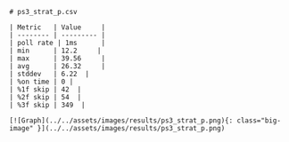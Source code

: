 
    # ps3_strat_p.csv

    | Metric   | Value     |
    | -------- | --------- |
    | poll rate | 1ms      |
    | min      | 12.2     |
    | max      | 39.56     |
    | avg      | 26.32     |
    | stddev   | 6.22  |
    | %on time | 0 |
    | %1f skip | 42  |
    | %2f skip | 54  |
    | %3f skip | 349  |

    [![Graph](../../assets/images/results/ps3_strat_p.png){: class="big-image" }](../../assets/images/results/ps3_strat_p.png)

    